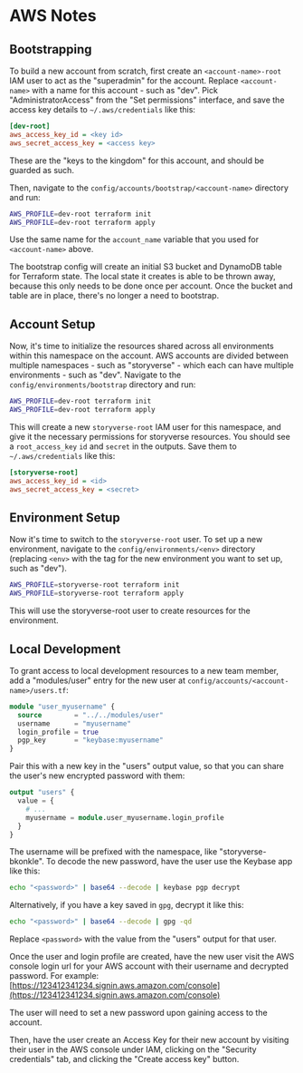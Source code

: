 # AWS Notes

## Bootstrapping

To build a new account from scratch, first create an `<account-name>-root` IAM user to act as the "superadmin" for the account. Replace `<account-name>` with a name for this account - such as "dev". Pick "AdministratorAccess" from the "Set permissions" interface, and save the access key details to `~/.aws/credentials` like this:

```ini
[dev-root]
aws_access_key_id = <key id>
aws_secret_access_key = <access key>
```

These are the "keys to the kingdom" for this account, and should be guarded as such.

Then, navigate to the `config/accounts/bootstrap/<account-name>` directory and run:

```sh
AWS_PROFILE=dev-root terraform init
AWS_PROFILE=dev-root terraform apply
```

Use the same name for the `account_name` variable that you used for `<account-name>` above.

The bootstrap config will create an initial S3 bucket and DynamoDB table for Terraform state. The local state it creates is able to be thrown away, because this only needs to be done once per account. Once the bucket and table are in place, there's no longer a need to bootstrap.

## Account Setup

Now, it's time to initialize the resources shared across all environments within this namespace on the account. AWS accounts are divided between multiple namespaces - such as "storyverse" - which each can have multiple environments - such as "dev". Navigate to the `config/environments/bootstrap` directory and run:

```sh
AWS_PROFILE=dev-root terraform init
AWS_PROFILE=dev-root terraform apply
```

This will create a new `storyverse-root` IAM user for this namespace, and give it the necessary permissions for storyverse resources. You should see a `root_access_key` `id` and `secret` in the outputs. Save them to `~/.aws/credentials` like this:

```ini
[storyverse-root]
aws_access_key_id = <id>
aws_secret_access_key = <secret>

```

## Environment Setup

Now it's time to switch to the `storyverse-root` user. To set up a new environment, navigate to the `config/environments/<env>` directory (replacing `<env>` with the tag for the new environment you want to set up, such as "dev").

```sh
AWS_PROFILE=storyverse-root terraform init
AWS_PROFILE=storyverse-root terraform apply
```

This will use the storyverse-root user to create resources for the environment.

## Local Development

To grant access to local development resources to a new team member, add a "modules/user" entry for the new user at `config/accounts/<account-name>/users.tf`:

```tf
module "user_myusername" {
  source        = "../../modules/user"
  username      = "myusername"
  login_profile = true
  pgp_key       = "keybase:myusername"
}
```

Pair this with a new key in the "users" output value, so that you can share the user's new encrypted password with them:

```tf
output "users" {
  value = {
    # ...
    myusername = module.user_myusername.login_profile
  }
}
```

The username will be prefixed with the namespace, like "storyverse-bkonkle". To decode the new password, have the user use the Keybase app like this:

```sh
echo "<password>" | base64 --decode | keybase pgp decrypt
```

Alternatively, if you have a key saved in `gpg`, decrypt it like this:

```sh
echo "<password>" | base64 --decode | gpg -qd
```

Replace `<password>` with the value from the "users" output for that user.

Once the user and login profile are created, have the new user visit the AWS console login url for your AWS account with their username and decrypted password. For example: [https://123412341234.signin.aws.amazon.com/console](https://123412341234.signin.aws.amazon.com/console)

The user will need to set a new password upon gaining access to the account.

Then, have the user create an Access Key for their new account by visiting their user in the AWS console under IAM, clicking on the "Security credentials" tab, and clicking the "Create access key" button.
